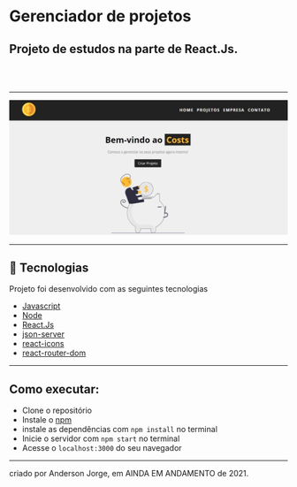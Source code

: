# Gerenciador de projetos 
## Projeto de estudos na parte de React.Js.

<br>
<br>

---
<img src="./src/img/imagem_exemplo.jpeg" />

---
## 🌟 Tecnologias 

Projeto foi desenvolvido com as seguintes tecnologias

- [Javascript](https://developer.mozilla.org/pt-BR/)
- [Node](https://nodejs.org/en/)
- [React.Js](https://pt-br.reactjs.org/)
- [json-server](https://www.npmjs.com/package/json-server)
- [react-icons](https://react-icons.github.io/react-icons/)
- [react-router-dom](https://reactrouter.com/web/guides/quick-start)

---
## Como executar:

- Clone o repositório
- Instale o [npm](https://docs.npmjs.com/downloading-and-installing-node-js-and-npm)
- instale as dependências com `npm install` no terminal
- Inicie o servidor com `npm start` no terminal
- Acesse o  `localhost:3000` do seu navegador

---


criado por Anderson Jorge,  em AINDA EM ANDAMENTO de 2021.
